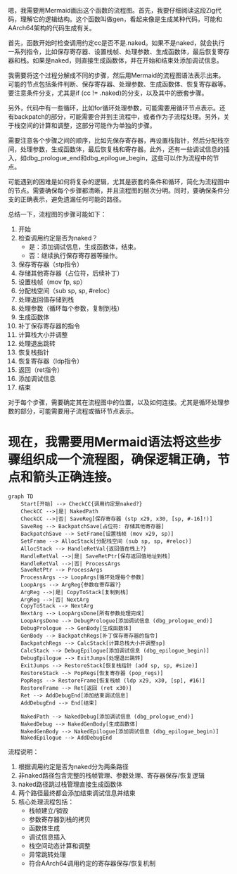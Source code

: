 嗯，我需要用Mermaid画出这个函数的流程图。首先，我要仔细阅读这段Zig代码，理解它的逻辑结构。这个函数叫做gen，看起来像是生成某种代码，可能和AArch64架构的代码生成有关。

首先，函数开始时检查调用约定cc是否不是.naked。如果不是naked，就会执行一系列指令，比如保存寄存器、设置栈帧、处理参数、生成函数体，最后恢复寄存器和栈。如果是naked，则直接生成函数体，并在开始和结束处添加调试信息。

我需要将这个过程分解成不同的步骤，然后用Mermaid的流程图语法表示出来。可能的节点包括条件判断、保存寄存器、处理参数、生成函数体、恢复寄存器等。要注意条件分支，尤其是if (cc != .naked)的分支，以及其中的嵌套步骤。

另外，代码中有一些循环，比如for循环处理参数，可能需要用循环节点表示。还有backpatch的部分，可能需要合并到主流程中，或者作为子流程处理。另外，关于栈空间的计算和调整，这部分可能作为单独的步骤。

需要注意各个步骤之间的顺序，比如先保存寄存器，再设置栈指针，然后分配栈空间，处理参数，生成函数体，最后恢复栈和寄存器。此外，还有一些调试信息的插入，如dbg_prologue_end和dbg_epilogue_begin，这些可以作为流程中的节点。

可能遇到的困难是如何将复杂的逻辑，尤其是嵌套的条件和循环，简化为流程图中的节点。需要确保每个步骤都清晰，并且流程图的层次分明。同时，要确保条件分支的正确表示，避免遗漏任何可能的路径。

总结一下，流程图的步骤可能如下：

1. 开始
2. 检查调用约定是否为naked？
   - 是：添加调试信息，生成函数体，结束。
   - 否：继续执行保存寄存器等操作。
3. 保存寄存器（stp指令）
4. 存储其他寄存器（占位符，后续补丁）
5. 设置栈帧（mov fp, sp）
6. 分配栈空间（sub sp, sp, #reloc）
7. 处理返回值存储到栈
8. 处理参数（循环每个参数，复制到栈）
9. 生成函数体
10. 补丁保存寄存器的指令
11. 计算栈大小并调整
12. 处理退出跳转
13. 恢复栈指针
14. 恢复寄存器（ldp指令）
15. 返回（ret指令）
16. 添加调试信息
17. 结束

对于每个步骤，需要确定其在流程图中的位置，以及如何连接。尤其是循环处理参数的部分，可能需要用子流程或循环节点表示。

现在，我需要用Mermaid语法将这些步骤组织成一个流程图，确保逻辑正确，节点和箭头正确连接。
================================================
```mermaid
graph TD
    Start[开始] --> CheckCC{调用约定是naked?}
    CheckCC -->|是| NakedPath
    CheckCC -->|否| SaveReg[保存寄存器 (stp x29, x30, [sp, #-16]!)]
    SaveReg --> BackpatchSave[占位符: 存储其他寄存器]
    BackpatchSave --> SetFrame[设置栈帧 (mov x29, sp)]
    SetFrame --> AllocStack[分配栈空间 (sub sp, sp, #reloc)]
    AllocStack --> HandleRetVal{返回值在栈上?}
    HandleRetVal -->|是| SaveRetPtr[保存返回值地址到栈]
    HandleRetVal -->|否| ProcessArgs
    SaveRetPtr --> ProcessArgs
    ProcessArgs --> LoopArgs[循环处理每个参数]
    LoopArgs --> ArgReg{参数在寄存器?}
    ArgReg -->|是| CopyToStack[复制到栈]
    ArgReg -->|否| NextArg
    CopyToStack --> NextArg
    NextArg --> LoopArgsDone[所有参数处理完成]
    LoopArgsDone --> DebugPrologue[添加调试信息 (dbg_prologue_end)]
    DebugPrologue --> GenBody[生成函数体]
    GenBody --> BackpatchRegs[补丁保存寄存器的指令]
    BackpatchRegs --> CalcStack[计算总栈大小并调整sp]
    CalcStack --> DebugEpilogue[添加调试信息 (dbg_epilogue_begin)]
    DebugEpilogue --> ExitJumps[处理退出跳转]
    ExitJumps --> RestoreStack[恢复栈指针 (add sp, sp, #size)]
    RestoreStack --> PopRegs[恢复寄存器 (pop_regs)]
    PopRegs --> RestoreFrame[恢复栈帧 (ldp x29, x30, [sp], #16)]
    RestoreFrame --> Ret[返回 (ret x30)]
    Ret --> AddDebugEnd[添加结束调试信息]
    AddDebugEnd --> End[结束]
    
    NakedPath --> NakedDebug[添加调试信息 (dbg_prologue_end)]
    NakedDebug --> NakedGenBody[生成函数体]
    NakedGenBody --> NakedEpilogue[添加调试信息 (dbg_epilogue_begin)]
    NakedEpilogue --> AddDebugEnd
``` 

流程说明：
1. 根据调用约定是否为naked分为两条路径
2. 非naked路径包含完整的栈帧管理、参数处理、寄存器保存/恢复逻辑
3. naked路径跳过栈管理直接生成函数体
4. 两个路径最终都会添加结束调试信息并结束
5. 核心处理流程包括：
   - 栈帧建立/销毁
   - 参数寄存器到栈的拷贝
   - 函数体生成
   - 调试信息插入
   - 栈空间动态计算和调整
   - 异常跳转处理
   - 符合AArch64调用约定的寄存器保存/恢复机制